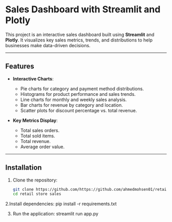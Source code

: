 # Sales Dashboard with Streamlit and Plotly

This project is an interactive sales dashboard built using **Streamlit** and **Plotly**. It visualizes key sales metrics, trends, and distributions to help businesses make data-driven decisions.

---

## Features

- **Interactive Charts**: 
  - Pie charts for category and payment method distributions.
  - Histograms for product performance and sales trends.
  - Line charts for monthly and weekly sales analysis.
  - Bar charts for revenue by category and location.
  - Scatter plots for discount percentage vs. total revenue.


- **Key Metrics Display**:
  - Total sales orders.
  - Total sold items.
  - Total revenue.
  - Average order value.

---

## Installation

1. Clone the repository:
   ```bash
   git clone https://github.com/https://github.com/ahmedmohsen01/retail-store-sales/
   cd retail store sales

2.Install dependencies:
pip install -r requirements.txt

3. Run the application:
streamlit run app.py
